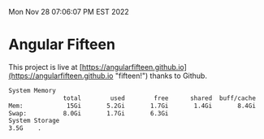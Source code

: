 Mon Nov 28 07:06:07 PM EST 2022

# Angular Fifteen


This project is live at [https://angularfifteen.github.io](https://angularfifteen.github.io "fifteen!") thanks to Github.

```bash
System Memory
               total        used        free      shared  buff/cache   available
Mem:            15Gi       5.2Gi       1.7Gi       1.4Gi       8.4Gi       8.3Gi
Swap:          8.0Gi       1.7Gi       6.3Gi
System Storage
3.5G	.
```
```bash
